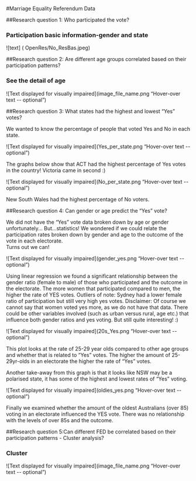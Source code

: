 #Marriage Equality Referendum Data


##Research question 1: Who participated the vote?
### Participation basic information-gender and state

![text] ( OpenRes/No_ResBas.jpeg)

##Research question 2: Are different age groups correlated based on their participation patterns?
### See the detail of age
![Text displayed for visually impaired](image_file_name.png “Hover-over text -- optional”)

##Research question 3: What states had the highest and lowest “Yes” votes?


We wanted to know the percentage of people that voted Yes and No in each state.

![Text displayed for visually impaired](Yes_per_state.png “Hover-over text -- optional”)

The graphs below show that ACT had the highest percentage of Yes votes in the country!
Victoria came in second :)

![Text displayed for visually impaired](No_per_state.png “Hover-over text -- optional”)

New South Wales had the highest percentage of No voters.




##Research question 4: Can gender or age predict the “Yes” vote?

We did not have the “Yes” vote data broken down by age or gender unfortunately...
But...statistics!
We wondered if we could relate the participation rates broken down by gender and age to the outcome of the vote in each electorate.  
Turns out we can! 

![Text displayed for visually impaired](gender_yes.png “Hover-over text -- optional”)

Using linear regression we found a significant relationship between the gender ratio (female to male) of those who participated and the outcome in the electorate. The more women that participated compared to men, the higher the rate of YES votes.
Outliers of note: Sydney had a lower female ratio of participation but still very high yes votes.
Disclaimer: Of course we cannot say that women voted yes more, as we do not have that data.  There could be other variables involved (such as urban versus rural, age etc.) that influence both gender ratios and yes voting.
But still quite interesting! :)

![Text displayed for visually impaired](20s_Yes.png “Hover-over text -- optional”)

This plot looks at the rate of 25-29 year olds compared to other age groups and whether that is related to “Yes” votes.
The higher the amount of 25-29yr-olds in an electorate the higher the rate of “Yes” votes.

Another take-away from this graph is that it looks like NSW may be a polarised state, it has some of the highest and lowest rates of “Yes” voting.


![Text displayed for visually impaired](oldies_yes.png “Hover-over text -- optional”)

Finally we examined whether the amount of the oldest Australians (over 85) voting in an electorate influenced the YES vote.
There was no relationship with the levels of over 85s and the outcome.


##Research question 5:Can different FED be correlated based on their participation patterns - Cluster analysis?
### Cluster 
![Text displayed for visually impaired](image_file_name.png “Hover-over text -- optional”)


